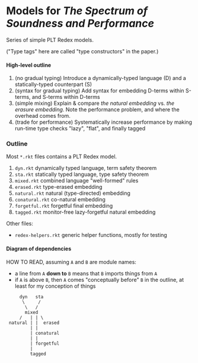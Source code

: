 Models for _The Spectrum of Soundness and Performance_
===

Series of simple PLT Redex models.

("Type tags" here are called "type constructors" in the paper.)


#### High-level outline

1. (no gradual typing)
   Introduce a dynamically-typed language (D) and a statically-typed counterpart (S)
2. (syntax for gradual typing)
   Add syntax for embedding D-terms within S-terms, and S-terms within D-terms
3. (simple mixing)
   Explain & compare _the natural embedding_ vs. _the erasure embedding_.
   Note the performance problem, and where the overhead comes from.
4. (trade for performance)
   Systematically increase performance by making run-time type checks "lazy",
    "flat", and finally tagged


### Outline

Most `*.rkt` files contains a PLT Redex model.

1. `dyn.rkt` dynamically typed language, term safety theorem
2. `sta.rkt` statically typed language, type safety theorem
3. `mixed.rkt` combined language "well-formed" rules
4. `erased.rkt` type-erased embedding
5. `natural.rkt` natural (type-directed) embedding
6. `conatural.rkt` co-natural embedding
7. `forgetful.rkt` forgetful final embedding
8. `tagged.rkt` monitor-free lazy-forgetful natural embedding

Other files:

- `redex-helpers.rkt` generic helper functions, mostly for testing


#### Diagram of dependencies

HOW TO READ, assuming `A` and `B` are module names:

- a line from `A` **down to** `B` means that `B` imports things from `A`
- if `A` is above `B`, then `A` comes "conceptually before" `B` in the outline,
  at least for my conception of things

```
     dyn   sta
      \     /
       \   /
       mixed
     /   | | \
 natural | |  erased
         | |
         | conatural
         | |
         | forgetful
         |
         tagged
```
